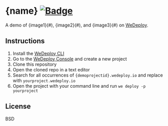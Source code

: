 # {name} [![Badge](https://img.shields.io/badge/built%20with-wedeploy-00d46a.svg?style=flat)](http://wedeploy.com)

A demo of {image1}(#), {image2}(#), and {image3}(#) on [WeDeploy](https://wedeploy.com/).

## Instructions

1. Install the [WeDeploy CLI](https://wedeploy.com/docs/intro/using-the-command-line/)
2. Go to the [WeDeploy Console](https://console.wedeploy.com) and create a new project
3. Clone this repository
4. Open the cloned repo in a text editor
5. Search for all occurrences of `{demoprojectid}.wedeploy.io` and replace with `yourproject.wedeploy.io`
6. Open the project with your command line and run `we deploy -p yourproject`

## License

BSD